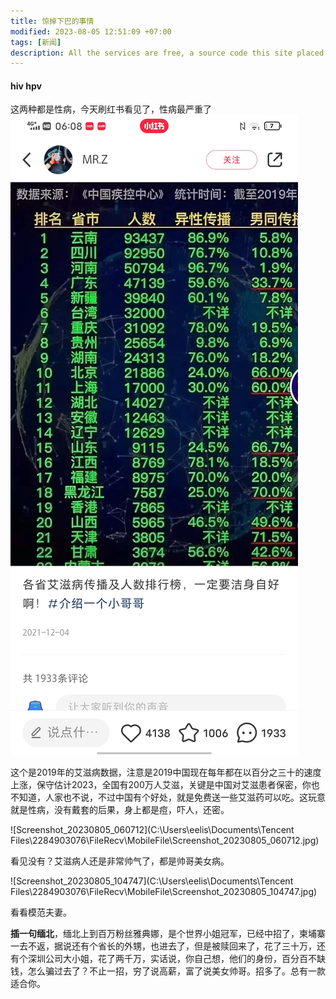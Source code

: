 ```yaml
---
title: 惊掉下巴的事情
modified: 2023-08-05 12:51:09 +07:00
tags: [新闻]
description: All the services are free, a source code this site placed on github repository and intergration with netlify service, another service that you can use is github page for hosting your own static site.
---
```


####  hiv hpv

这两种都是性病，今天刷红书看见了，性病最严重了![Screenshot_20230805_060823](./Screenshot_20230805_060823.jpg)

这个是2019年的艾滋病数据，注意是2019中国现在每年都在以百分之三十的速度上涨，保守估计2023，全国有200万人艾滋，关键是中国对艾滋患者保密，你也不知道，人家也不说，不过中国有个好处，就是免费送一些艾滋药可以吃。这玩意就是性病，没有戴套的后果，身上都是痘，吓人，还密。

![Screenshot_20230805_060712](C:\Users\eelis\Documents\Tencent Files\2284903076\FileRecv\MobileFile\Screenshot_20230805_060712.jpg)

看见没有？艾滋病人还是非常帅气了，都是帅哥美女病。

![Screenshot_20230805_104747](C:\Users\eelis\Documents\Tencent Files\2284903076\FileRecv\MobileFile\Screenshot_20230805_104747.jpg)

看看模范夫妻。

**插一句缅北**，缅北上到百万粉丝雅典娜，是个世界小姐冠军，已经中招了，柬埔寨一去不返，据说还有个省长的外甥，也进去了，但是被赎回来了，花了三十万，还有个深圳公司大小姐，花了两千万，实话说，你自己想，他们的身份，百分百不缺钱，怎么骗过去了？不止一招，穷了说高薪，富了说美女帅哥。招多了。总有一款适合你。
